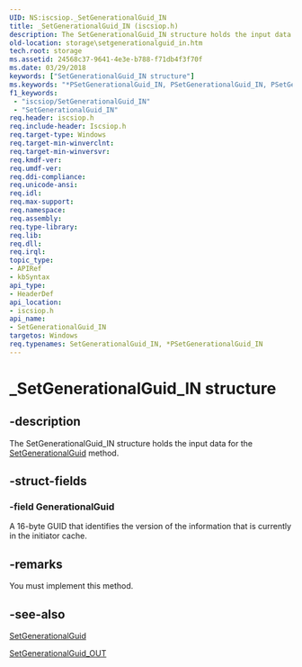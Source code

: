 ```yaml
---
UID: NS:iscsiop._SetGenerationalGuid_IN
title: _SetGenerationalGuid_IN (iscsiop.h)
description: The SetGenerationalGuid_IN structure holds the input data for the SetGenerationalGuid method.
old-location: storage\setgenerationalguid_in.htm
tech.root: storage
ms.assetid: 24568c37-9641-4e3e-b788-f71db4f3f70f
ms.date: 03/29/2018
keywords: ["SetGenerationalGuid_IN structure"]
ms.keywords: "*PSetGenerationalGuid_IN, PSetGenerationalGuid_IN, PSetGenerationalGuid_IN structure pointer [Storage Devices], SetGenerationalGuid_IN, SetGenerationalGuid_IN structure [Storage Devices], _SetGenerationalGuid_IN, iscsiop/PSetGenerationalGuid_IN, iscsiop/SetGenerationalGuid_IN, storage.setgenerationalguid_in, structs-iSCSI_e40eec29-19af-4f5a-8c5f-11b40c76ae0c.xml"
f1_keywords:
 - "iscsiop/SetGenerationalGuid_IN"
 - "SetGenerationalGuid_IN"
req.header: iscsiop.h
req.include-header: Iscsiop.h
req.target-type: Windows
req.target-min-winverclnt: 
req.target-min-winversvr: 
req.kmdf-ver: 
req.umdf-ver: 
req.ddi-compliance: 
req.unicode-ansi: 
req.idl: 
req.max-support: 
req.namespace: 
req.assembly: 
req.type-library: 
req.lib: 
req.dll: 
req.irql: 
topic_type:
- APIRef
- kbSyntax
api_type:
- HeaderDef
api_location:
- iscsiop.h
api_name:
- SetGenerationalGuid_IN
targetos: Windows
req.typenames: SetGenerationalGuid_IN, *PSetGenerationalGuid_IN
---
```


# _SetGenerationalGuid_IN structure


## -description


The SetGenerationalGuid_IN structure holds the input data for the <a href="https://docs.microsoft.com/windows-hardware/drivers/storage/setgenerationalguid">SetGenerationalGuid</a> method.


## -struct-fields




### -field GenerationalGuid

A 16-byte GUID that identifies the version of the information that is currently in the initiator cache. 


## -remarks



You must implement this method.




## -see-also




<a href="https://docs.microsoft.com/windows-hardware/drivers/storage/setgenerationalguid">SetGenerationalGuid</a>



<a href="https://docs.microsoft.com/windows-hardware/drivers/ddi/iscsiop/ns-iscsiop-_setgenerationalguid_out">SetGenerationalGuid_OUT</a>
 

 

